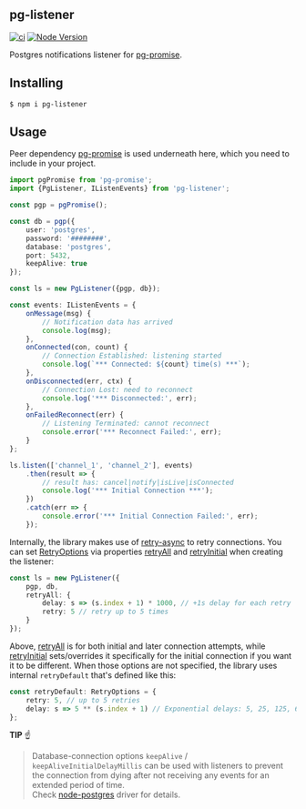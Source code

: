 pg-listener
-----------

[![ci](https://github.com/vitaly-t/pg-listener/actions/workflows/ci.yml/badge.svg)](https://github.com/vitaly-t/pg-listener/actions/workflows/ci.yml)
[![Node Version](https://img.shields.io/badge/nodejs-20%20--%2024-green.svg?logo=node.js&style=flat)](https://nodejs.org)

Postgres notifications listener for [pg-promise].

## Installing

```
$ npm i pg-listener
```

## Usage

Peer dependency [pg-promise] is used underneath here, which you need to include in your project.

```ts
import pgPromise from 'pg-promise';
import {PgListener, IListenEvents} from 'pg-listener';

const pgp = pgPromise();

const db = pgp({
    user: 'postgres',
    password: '########',
    database: 'postgres',
    port: 5432,
    keepAlive: true
});

const ls = new PgListener({pgp, db});

const events: IListenEvents = {
    onMessage(msg) {
        // Notification data has arrived
        console.log(msg);
    },
    onConnected(con, count) {
        // Connection Established: listening started
        console.log(`*** Connected: ${count} time(s) ***`);
    },
    onDisconnected(err, ctx) {
        // Connection Lost: need to reconnect
        console.log('*** Disconnected:', err);
    },
    onFailedReconnect(err) {
        // Listening Terminated: cannot reconnect
        console.error('*** Reconnect Failed:', err);
    }
};

ls.listen(['channel_1', 'channel_2'], events)
    .then(result => {
        // result has: cancel|notify|isLive|isConnected
        console.log('*** Initial Connection ***');
    })
    .catch(err => {
        console.error('*** Initial Connection Failed:', err);
    });
```

Internally, the library makes use of [retry-async] to retry connections. You can set [RetryOptions] via properties
[retryAll] and [retryInitial] when creating the listener:

```ts
const ls = new PgListener({
    pgp, db,
    retryAll: {
        delay: s => (s.index + 1) * 1000, // +1s delay for each retry
        retry: 5 // retry up to 5 times
    }
});
```

Above, [retryAll] is for both initial and later connection attempts, while [retryInitial] sets/overrides it
specifically for the initial connection if you want it to be different. When those options are not specified, the
library uses
internal `retryDefault` that's defined like this:

```ts
const retryDefault: RetryOptions = {
    retry: 5, // up to 5 retries
    delay: s => 5 ** (s.index + 1) // Exponential delays: 5, 25, 125, 625, 3125 ms
};
```

**TIP** ☝️

> Database-connection options `keepAlive` / `keepAliveInitialDelayMillis` can be used with listeners to prevent the
> connection from dying after not receiving any events for an extended period of time.
<br/>Check [node-postgres] driver for details.

[pg-promise]:https://github.com/vitaly-t/pg-promise

[retry-async]:https://github.com/vitaly-t/retry-async

[RetryOptions]:https://vitaly-t.github.io/pg-listener/types/RetryOptions.html

[retryAll]:https://vitaly-t.github.io/pg-listener/interfaces/IListenConfig.html#retryall

[retryInitial]:https://vitaly-t.github.io/pg-listener/interfaces/IListenConfig.html#retryinitial

[node-postgres]:https://github.com/brianc/node-postgres
